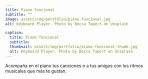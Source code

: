 ```yaml
---
title: Piano funcional
subtitle: ""
image: assets/img/portfolio/piano-funcional.jpg
alt: Keyboard Player. Photo by Becca Tapert on Unsplash

caption:
  title: Piano funcional
  subtitle: 
  thumbnail: assets/img/portfolio/piano-funcional-thumb.jpg
  alt: Keyboard Player. Photo by Becca Tapert on Unsplash
---
```

Acompaña en el piano tus canciones  o a tus amigos con los ritmos musicales que más te gustan.

<!-- {:.list-inline}
- Date: October 2019
- Client: Lines
- Category: Branding -->
